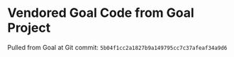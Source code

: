 # Vendored Goal Code from Goal Project

Pulled from Goal at Git commit: `5b04f1cc2a1827b9a149795cc7c37afeaf34a9d6`

